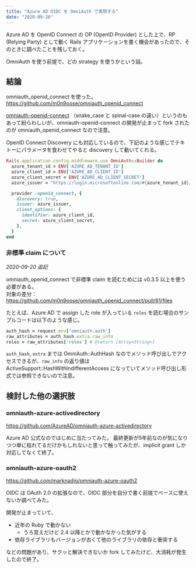 ```yaml
---
title: "Azure AD OIDC を OmniAuth で実現する"
date: "2020-09-20"
---
```


Azure AD を OpenID Connect の OP (OpenID Provider) とした上で、RP (Relying Party) として動く Rails アプリケーションを書く機会があったので、そのときに調べたことを残しておく。

OmniAuth を使う前提で、どの strategy を使うかという話。

## 結論

omniauth\_openid\_connect を使った。<br>
https://github.com/m0n9oose/omniauth_openid_connect

[omniauth-openid-connect](https://github.com/jjbohn/omniauth-openid-connect) （snake\_case と spinal-case の違い）というのもあって紛らわしいが、omniauth-openid-connect の開発が止まって fork されたのが omniauth\_openid\_connect なので注意。

OpenID Connect Discovery にも対応しているので、下記のような感じでテキトーにパラメータを食わせてやると discovery して動いてくれる。

```ruby
Rails.application.config.middleware.use OmniAuth::Builder do
  azure_tenant_id = ENV['AZURE_AD_TENANT_ID']
  azure_client_id = ENV['AZURE_AD_CLIENT_ID']
  azure_client_secret = ENV['AZURE_AD_CLIENT_SECRET']
  azure_issuer = "https://login.microsoftonline.com/#{azure_tenant_id}/v2.0"

  provider :openid_connect, {
    discovery: true,
    issuer: azure_issuer,
    client_options: {
      identifier: azure_client_id,
      secret: azure_client_secret,
    },
  }
end
```

### 非標準 claim について

*2020-09-20 追記*

omniauth\_openid\_connect で非標準 claim を読むためには v0.3.5 以上を使う必要がある。<br>
対象の差分：https://github.com/m0n9oose/omniauth_openid_connect/pull/61/files

たとえば、Azure AD で assign した role が入っている `roles` を読む場合のサンプルコードは以下のような感じ。

```ruby
auth_hash = request.env['omniauth.auth']
raw_attributes = auth_hash.extra.raw_info
roles = raw_attributes['roles'] # @return [Array<String>]
```

`auth_hash`, `extra` までは OmniAuth::AuthHash なのでメソッド呼び出しでアクセスできるが、`raw_info` の返り値は ActiveSupport::HashWithIndifferentAccess になっていてメソッド呼び出し形式では参照できないので注意。

## 検討した他の選択肢

### omniauth-azure-activedirectory

https://github.com/AzureAD/omniauth-azure-activedirectory

Azure AD 公式なのではじめに当たってみた。
最終更新が5年前なのが気になりつつ単に枯れてるだけかもしれないと思って触ってみたが、implicit grant しか対応してなくて終了。

### omniauth-azure-oauth2

https://github.com/marknadig/omniauth-azure-oauth2

OIDC は OAuth 2.0 の拡張なので、OIDC 部分を自分で書く前提でベースに使えないか調べてみた。

開発が止まっていて、

- 近年の Ruby で動かない
    - うろ覚えだけど 2.4 以降とかで動かなかった気がする
- 依存ライブラリもバージョンが古くて他のライブラリの依存と衝突する

などの問題があり、サクッと解決できないか fork してみたけど、大消耗が発生したので終了。
